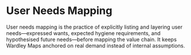 # User Needs Mapping

User needs mapping is the practice of explicitly listing and layering user needs—expressed wants, expected hygiene requirements, and hypothesised future needs—before mapping the value chain. It keeps Wardley Maps anchored on real demand instead of internal assumptions.
